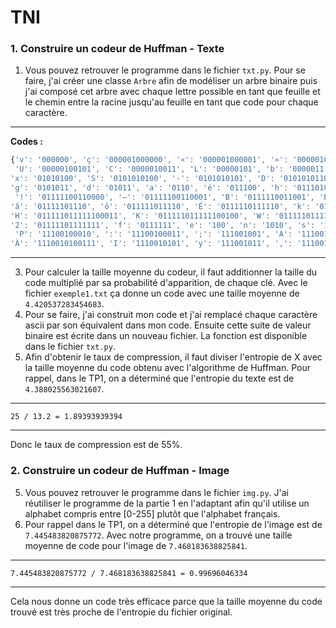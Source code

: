﻿# TNI

### 1. Construire un codeur de Huffman - Texte

1. Vous pouvez retrouver le programme dans le fichier `txt.py`. Pour se faire, j'ai créer une classe `Arbre` afin de modéliser un arbre binaire puis j'ai composé cet arbre avec chaque lettre possible en tant que feuille et le chemin entre la racine jusqu'au feuille en tant que code pour chaque caractère.
___
**Codes :**
```js
{'v': '000000', 'ç': '000001000000', '«': '000001000001', '»': '000001000010', '1': '0000010000110', 'ï': '0000010000111', 'z': '0000010001', 'R': '00000100100',
 'U': '00000100101', 'C': '0000010011', 'L': '00000101', 'b': '0000011', 'p': '00001', 'r': '0001', 'u': '0010', 'i': '0011', 't': '0100', '’': '010100',
'x': '01010100', 'S': '0101010100', '-': '0101010101', 'D': '01010101100', 'J': '01010101101', 'Q': '01010101110', 'V': '010101011110', '?': '010101011111',
'g': '0101011', 'd': '01011', 'a': '0110', 'é': '011100', 'h': '0111010', 'j': '01110110', 'à': '01110111', '\n': '011110', 'è': '011111000', 'T': '0111110010',
 '!': '01111100110000', '–': '01111100110001', 'B': '0111110011001', 'E': '011111001101', 'M': '01111100111', 'ê': '011111010', 'O': '0111110110',
'â': '01111101110', 'ô': '011111011110', 'É': '0111110111110', 'k': '011111011111100000', 'w': '011111011111100001', 'G': '011111011111100010',
'H': '011111011111100011', 'K': '011111011111100100', 'W': '011111011111100101', 'X': '011111011111100110', 'Z': '011111011111100111', 'Y': '011111011111101',
'2': '01111101111111', 'f': '0111111', 'e': '100', 'n': '1010', 's': '1011', ' ': '110', '.': '1110000', 'q': '1110001', 'û': '11100100000', 'ù': '11100100001',
 'P': '11100100010', ':': '11100100011', ';': '111001001', 'A': '111001010000', 'F': '111001010001', 'î': '111001010010', 'N': '1110010100110',
'À': '1110010100111', 'I': '1110010101', 'y': '111001011', ',': '1110011', 'l': '11101', 'o': '11110', 'c': '111110', 'm': '111111'}
```
___
3. Pour calculer la taille moyenne du codeur,  il faut additionner la taille du code multiplié par sa probabilité d'apparition, de chaque clé. Avec le fichier `exemple1.txt` ça donne un code avec une taille moyenne de `4.420537283454683`.
4. Pour se faire, j'ai construit mon code et j'ai remplacé chaque caractère ascii par son équivalent dans mon code. Ensuite cette suite de valeur binaire est écrite dans un nouveau fichier. La fonction est disponible dans le fichier `txt.py`. 
5. Afin d'obtenir le taux de compression, il faut diviser l'entropie de X avec la taille moyenne du code obtenu avec l'algorithme de Huffman. Pour rappel, dans le TP1, on a déterminé que l'entropie du texte est de `4.388025563021607`.

___

`25 / 13.2 = 1.89393939394`

___

Donc le taux de compression est de 55%.

### 2. Construire un codeur de Huffman - Image

5. Vous pouvez retrouver le programme dans le fichier `img.py`. J'ai réutiliser le programme de la partie 1 en l'adaptant afin qu'il utilise un alphabet compris entre [0-255] plutôt que l'alphabet français.
6. Pour rappel dans le TP1, on a déterminé que l'entropie de l'image est de `7.445483820875772`. Avec notre programme, on a trouvé une taille moyenne de code pour l'image de `7.468183638825841`. 

___

`7.445483820875772 / 7.468183638825841 = 0.99696046334`

___

Cela nous donne un code très efficace parce que la taille moyenne du code trouvé est très proche de l'entropie du fichier original.

